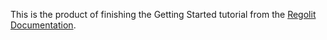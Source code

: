 This is the product of finishing the Getting Started tutorial from the [Regolit Documentation](regolith-docs.readthedocs.io/en/).
